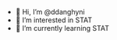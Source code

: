 - 👋 Hi, I’m @ddanghyni
- 👀 I’m interested in STAT
- 🌱 I’m currently learning STAT

<!---
ddanghyni/ddanghyni is a ✨ special ✨ repository because its `README.md` (this file) appears on your GitHub profile.
You can click the Preview link to take a look at your changes.
--->
